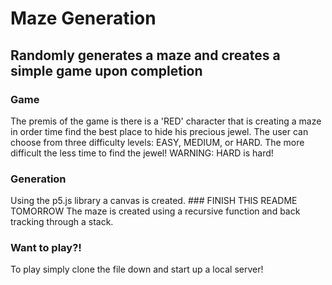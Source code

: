 # Maze Generation

## Randomly generates a maze and creates a simple game upon completion

### Game

The premis of the game is there is a 'RED' character that is creating a maze in order time find the best place to hide his precious jewel. The user can choose from three difficulty levels: EASY, MEDIUM, or HARD. The more difficult the less time to find the jewel! WARNING: HARD is hard!

### Generation
Using the p5.js library a canvas is created. ### FINISH THIS README TOMORROW
The maze is created using a recursive function and back tracking through a stack.

### Want to play?!
To play simply clone the file down and start up a local server!
